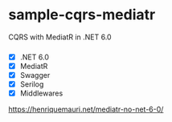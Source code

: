 # sample-cqrs-mediatr
CQRS with MediatR in .NET 6.0

### 
- [x] .NET 6.0
- [x] MediatR 
- [x] Swagger 
- [x] Serilog 
- [x] Middlewares

https://henriquemauri.net/mediatr-no-net-6-0/
